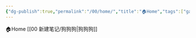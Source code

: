 ```yaml
---
{"dg-publish":true,"permalink":"/00/home/","title":"🏠Home","tags":["gardenEntry"]}
---
```


🏠Home
[[00 新建笔记/狗狗狗\|狗狗狗]]


